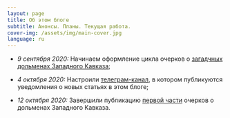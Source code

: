 ```yaml
---
layout: page
title: Об этом блоге
subtitle: Анонсы. Планы. Текущая работа.
cover-img: /assets/img/main-cover.jpg
language: ru
---
```


- _9 сентября 2020:_ Начинаем оформление цикла очерков о [загадчных дольменах Западного Кавказа](https://viktor-dnk.github.io/mysteries-dolmens-intro/);
- _4 октября 2020:_ Настроили [телеграм-канал][a85077ec], в котором публикуются уведомления о новых статьях в этом блоге;
- _12 октября 2020:_ Завершили публикацию [первой части][fc339afa] очерков о дольменах Западного Кавказа.


  [a85077ec]: https://viktor-dnk.github.io/telegram "Информационный канал в поддержку этого блога"
  [fc339afa]: https://viktor-dnk.github.io/index-dolmens/#ch1 "Оглавление к циклу очерков о дольменах Западного Кавказа"
